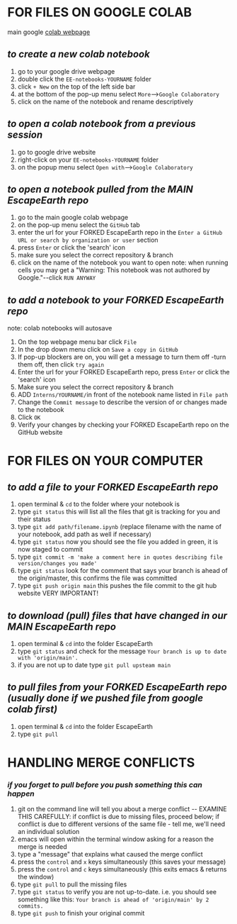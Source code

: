 
# FOR FILES ON GOOGLE COLAB

main google [colab webpage](https://www.google.com/url?sa=t&rct=j&q=&esrc=s&source=web&cd=&cad=rja&uact=8&ved=2ahUKEwiGuLzqkpfsAhU9lHIEHZZsDCwQFjAAegQIBhAD&url=https%3A%2F%2Fcolab.research.google.com%2F&usg=AOvVaw3A5aPK2kLFzKOzb6sOckVw)

## _to create a new colab notebook_

1. go to your google drive webpage
2. double click the `EE-notebooks-YOURNAME` folder
3. click `+ New` on the top of the left side bar
4. at the bottom of the pop-up menu select `More`-->`Google Colaboratory`
5. click on the name of the notebook and rename descriptively


## _to open a colab notebook from a previous session_

1. go to google drive website
2. right-click on your `EE-notebooks-YOURNAME` folder
3. on the popup menu select `Open with`-->`Google Colaboratory`


## _to open a notebook pulled from the MAIN EscapeEarth repo_

1. go to the main google colab webpage
2. on the pop-up menu select the `GitHub` tab
3. enter the url for your FORKED EscapeEarth repo in the `Enter a GitHub URL or search by organization or user` section
4. press `Enter` or click the 'search' icon
5. make sure you select the correct repository & branch
6. click on the name of the notebook you want to open
note: when running cells you may get a "Warning: This notebook was not authored by Google."--click `RUN ANYWAY`


## _to add a notebook to your FORKED EscapeEarth repo_

note: colab notebooks will autosave
1. On the top webpage menu bar click `File`
2. In the drop down menu click on `Save a copy in GitHub`
3. If pop-up blockers are on, you will get a message to turn them off -turn them off, then click `try again`
4. Enter the url for your FORKED EscapeEarth repo, press `Enter` or click the 'search' icon 
5. Make sure you select the correct repository & branch
6. ADD `Interns/YOURNAME/`in front of the notebook name listed in `File path`
7. Change the `Commit message` to describe the version of or changes made to the notebook
8. Click `OK`
9. Verify your changes by checking your FORKED EscapeEarth repo on the GitHub website


# ########################################################

# FOR FILES ON YOUR COMPUTER


## _to add a file to your FORKED EscapeEarth repo_

1. open terminal & `cd` to the folder where your notebook is
2. type `git status` this will list all the files that git is tracking for you and their status
3. type `git add path/filename.ipynb` (replace filename with the name of your notebook, add path as well if necessary)
4. type `git status` now you should see the file you added in green, it is now staged to commit
5. type `git commit -m 'make a comment here in quotes describing file version/changes you made'` 
6. type `git status` look for the comment that says your branch is ahead of the origin/master, this confirms the file was committed
7. type `git push origin main` this pushes the file commit to the git hub website VERY IMPORTANT!


## _to download (pull) files that have changed in our MAIN EscapeEarth repo_

1. open terminal & `cd` into the folder EscapeEarth 
2. type `git status` and check for the message `Your branch is up to date with 'origin/main'.`
3. if you are not up to date type `git pull upsteam main`


## _to pull files from your FORKED EscapeEarth repo (usually done if we pushed file from google colab first)_
1. open terminal & `cd` into the folder EscapeEarth
2. type `git pull`





# HANDLING MERGE CONFLICTS

### _if you forget to pull before you push something this can happen_

1. git on the command line will tell you about a merge conflict -- EXAMINE THIS CAREFULLY: if conflict is due to missing files, proceed below; if conflict is due to different versions of the same file - tell me, we'll need an individual solution
2. emacs will open within the terminal window asking for a reason the merge is needed
3. type a "message" that explains what caused the merge conflict
4. press the `control` and `x` keys simultaneously (this saves your message)
5. press the `control` and `c` keys simultaneously (this exits emacs & returns the window)
6. type `git pull` to pull the missing files 
7. type `git status` to verify you are not up-to-date. i.e. you should see something like this: `Your branch is ahead of 'origin/main' by 2 commits.`
8. type `git push` to finish your original commit